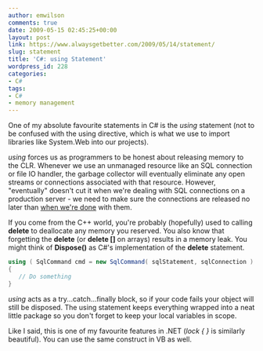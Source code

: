 ```yaml
---
author: emwilson
comments: true
date: 2009-05-15 02:45:25+00:00
layout: post
link: https://www.alwaysgetbetter.com/2009/05/14/statement/
slug: statement
title: 'C#: using Statement'
wordpress_id: 228
categories:
- C#
tags:
- C#
- memory management
---
```


One of my absolute favourite statements in C# is the _using_ statement (not to be confused with the using directive, which is what we use to import libraries like System.Web into our projects).

_using_ forces us as programmers to be honest about releasing memory to the CLR. Whenever we use an unmanaged resource like an SQL connection or file IO handler, the garbage collector will eventually eliminate any open streams or connections associated with that resource. However, "eventually" doesn't cut it when we're dealing with SQL connections on a production server - we need to make sure the connections are released no later than [when we're done](/blog/2008/02/15/sql-connections-in-aspnet-what-you-learned-is-wrong/) with them.

If you come from the C++ world, you're probably (hopefully) used to calling **delete** to deallocate any memory you reserved. You also know that forgetting the **delete** (or **delete []** on arrays) results in a memory leak. You might think of **Dispose()** as C#'s implementation of the **delete** statement.

```csharp
using ( SqlCommand cmd = new SqlCommand( sqlStatement, sqlConnection ) )
{
   // Do something
}
```

_using_ acts as a try...catch...finally block, so if your code fails your object will still be disposed. The using statement keeps everything wrapped into a neat little package so you don't forget to keep your local variables in scope.

Like I said, this is one of my favourite features in .NET (_lock { }_ is similarly beautiful). You can use the same construct in VB as well.
